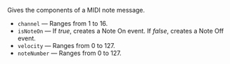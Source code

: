 Gives the components of a MIDI note message.

   - `channel` — Ranges from 1 to 16. 
   - `isNoteOn` — If *true*, creates a Note On event. If *false*, creates a Note Off event. 
   - `velocity` — Ranges from 0 to 127.
   - `noteNumber` — Ranges from 0 to 127.
